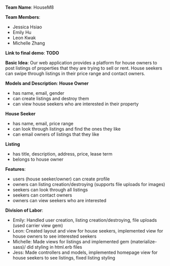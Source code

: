 **Team Name**: HouseM8

**Team Members**: 
- Jessica Hsiao
- Emily Hu
- Leon Kwak
- Michelle Zhang

**Link to final demo**: **TODO**

**Basic Idea**: Our web application provides a platform for house owners to post listings of properties that they are trying to sell or rent. House seekers can swipe through listings in their price range and contact owners. 

**Models and Description**:
**House Owner**
- has name, email, gender
- can create listings and destroy them
- can view house seekers who are interested in their property

**House Seeker**
- has name, email, price range
- can look through listings and find the ones they like
- can email owners of listings that they like
 
**Listing**
- has title, description, address, price, lease term
- belongs to house owner

**Features**: 
- users (house seeker/owner) can create profile
- owners can listing creation/destroying (supports file uploads for images)
- seekers can look through all listings 
- seekers can contact owners
- owners can view seekers who are interested

**Division of Labor**:
- Emily: Handled user creation, listing creation/destroying, file uploads (used carrier view gem)
- Leon: Created layout and view for house seekers, implemented view for house owners to see interested seekers
- Michelle: Made views for listings and implemented gem (materialize-sass)/ did styling in html.erb files
- Jess: Made controllers and models, implemented homepage view for house seekers to see listings, fixed listing styling
